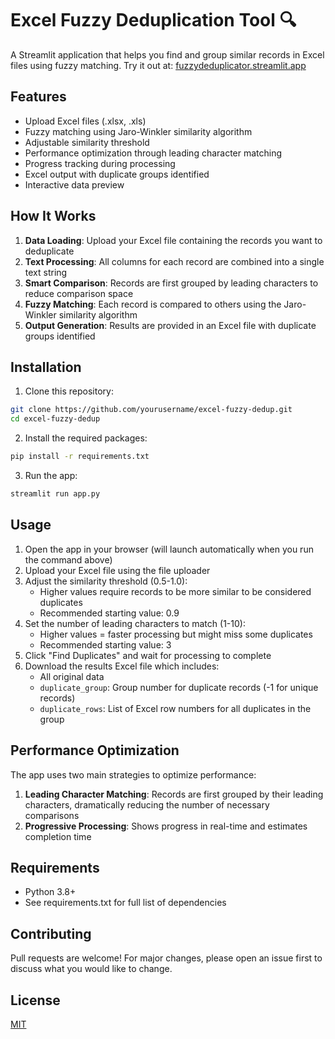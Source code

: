 # Excel Fuzzy Deduplication Tool 🔍

A Streamlit application that helps you find and group similar records in Excel files using fuzzy matching. Try it out at: [fuzzydeduplicator.streamlit.app](https://fuzzydeduplicator.streamlit.app/)

## Features

- Upload Excel files (.xlsx, .xls)
- Fuzzy matching using Jaro-Winkler similarity algorithm
- Adjustable similarity threshold
- Performance optimization through leading character matching
- Progress tracking during processing
- Excel output with duplicate groups identified
- Interactive data preview

## How It Works

1. **Data Loading**: Upload your Excel file containing the records you want to deduplicate
2. **Text Processing**: All columns for each record are combined into a single text string
3. **Smart Comparison**: Records are first grouped by leading characters to reduce comparison space
4. **Fuzzy Matching**: Each record is compared to others using the Jaro-Winkler similarity algorithm
5. **Output Generation**: Results are provided in an Excel file with duplicate groups identified

## Installation

1. Clone this repository:
```bash
git clone https://github.com/yourusername/excel-fuzzy-dedup.git
cd excel-fuzzy-dedup
```

2. Install the required packages:
```bash
pip install -r requirements.txt
```

3. Run the app:
```bash
streamlit run app.py
```

## Usage

1. Open the app in your browser (will launch automatically when you run the command above)
2. Upload your Excel file using the file uploader
3. Adjust the similarity threshold (0.5-1.0):
   - Higher values require records to be more similar to be considered duplicates
   - Recommended starting value: 0.9
4. Set the number of leading characters to match (1-10):
   - Higher values = faster processing but might miss some duplicates
   - Recommended starting value: 3
5. Click "Find Duplicates" and wait for processing to complete
6. Download the results Excel file which includes:
   - All original data
   - `duplicate_group`: Group number for duplicate records (-1 for unique records)
   - `duplicate_rows`: List of Excel row numbers for all duplicates in the group

## Performance Optimization

The app uses two main strategies to optimize performance:

1. **Leading Character Matching**: Records are first grouped by their leading characters, dramatically reducing the number of necessary comparisons
2. **Progressive Processing**: Shows progress in real-time and estimates completion time

## Requirements

- Python 3.8+
- See requirements.txt for full list of dependencies

## Contributing

Pull requests are welcome! For major changes, please open an issue first to discuss what you would like to change.

## License

[MIT](https://choosealicense.com/licenses/mit/)